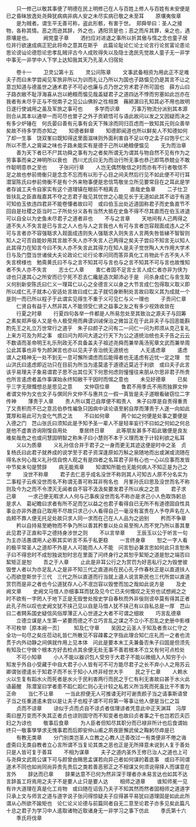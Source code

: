 <!-- { "loadSidebar": true } -->
　　只一修己以敬其事便了明德在民上明修己在人与百姓上修人与百姓有未安便是已之昏昧放逸处尧舜犹病病非病人安之未尽实病已敬之未至耳
　　原壤夷俟章
　　是为贼者。谓生平无善可称，盗此形骸，有害于世。　郑舜举曰：圣人之接物，各称其情。恶之而逊其辞，外之也，遇阳货是也；恶之而斥其罪，亲之也，遇原壤是也。
　　阙党童子章
　　洒扫应对进退之事所以折其傲与惰之念也童子居位并行欲速成病正犯此将命之意其在斯乎　此篇论耻论仁论士论言行论贫富论患论思论谤讪论德怨论忠孝乱贼评古今人成败得失以及隐士逸民先觉故人童子无一非学中事无一非学中人下学上达知我其天乃孔圣人归宿处



　　卷十一
　　卫灵公第十五
　　灵公问陈章
　　文事武备相资为用此正不足难夫子而曰未学尝闻见军旅非所以为训而礼让乃所以为国也子路愠见仍是其言不让之意岂知道与德虽世之通术君子不可必也廉与贞乃世之穷术君子所可固也　薛方山曰子路衣敝不耻浮海喜从岂以絶粮而愠见哉盖疑君子之道四达不悖而穷塞如此岂亦在我者有未尽乎正与不悦南子之见公山佛肸之徃相类　蘓颍濵曰孔知其必不用也故明日遂行使诚用之虽及军旅之事可也
　　多学而识章
　　万事万物流分派别其本源则合从其本以通举一而可尽也曽子之外子贡颖悟可与语此故问以发之又因疑而决之有多少炉锤在　何氏晏曰善有元事有会天下殊涂而同归百虑而一致知其元则众善举矣故不待多学而亦知之
　　知德者鲜章
　　知德即闻道也所以鲜矣人不知德如何了却一生事　饶双峯曰既知得这里面滋味则外面利害自不足以夺之孟子曰饱乎仁义所以不愿人之膏粱之味也子路未能实有是德于己所以絶粮便愠见
　　无为而治章
　　善为天下者已不尸其功舜之事有为之者矣所谓无为谓其与物自然不见有作为之劳事事而亲之神明所以衰也　西川尤氏曰无为而治行所无事也恭己即笃恭兢业不敢作聪明意恭之至也
　　子张问行章
　　人岂无偶然敬信之时而亦有不行者敬信不足之故也参前倚衡只是念念不忘而有以形于心目之间夫然后行见不如此便不可行耳　潜室陈氏曰参前倚衡不是有个外来物事便是忠信笃敬坐立所见要常目在之耳此是学者存诚工夫令自家实有这个道理镇在眼前不相离去
　　直哉史鱼章
　　二子仕卫皆扶乱之臣直哉嘉其不夺之志君子哉见其忧世之心能见长于无道如此其不诎于有道可知伯玉依违四君非不能卷懐者故曰可　或曰伯玉出处近道固称君子而史鱼直节不回自是社稷之臣当时二子所处分义各有当然大抵在史鱼不得不尽其直而在伯玉进退可以自全以为史鱼未尽君子之道者非也
　　不与之言章
　　天地间有人己两得之道不失人不失言是已与言之人人也与人之言我也人有可与言者岂容觌面成违人之不可与言者亦不容强聒求入觌面成违则失人强聒求入则失言人言两失咎皆縁不智智则知人之可否自能妙用其言故不失人亦不失言人己两得之矣夫子尝曰不知言无以知人此其得力在知言今曰不失人亦不失言此其得力在知人是夫子觉世陶人大作用大学术日与及门暨当世诸侯大夫论政论仁论行论孝问同而答异真化工肖物此千古不失人不失言榜様也　勉斋黄氏曰不与之言不知其可与言也与之言不知其不可与言也故惟知者不失人亦不失言
　　志士仁人章
　　害仁者固不足言士言人成仁者亦非为侠为谅也只遂其心之所安而已宁死不忍去仁纔是造次颠沛必于是　问杀身成仁与舎生取义何别新安陈氏曰仁义一理耳仁以心之全德言义以身之大节言成仁包得取义取义即所以成仁孔子就本心安适处言故曰成仁孟子就切身断制处言故曰取义其为成就一个是则一而已所以程子于此谓实见得生不重于义可见仁与义一理也
　　子贡问仁章
　　仁贤自有益于人然非其人不能领受仁贤之益事之友之有多少视效收敛在
　　行夏之时章
　　行夏四句各举一件都是人所易忽处至其致治之源夫子与回筹之素矣郑声佞人又是令人极受用而典谟训诫保治之微旨正在于此非夫子与回恶能斟酌先王之礼立万世常行之道乎　朱子曰颜子之问有二一问仁一问为邦须从克己复礼上来方可及为邦之事　或曰问为邦问大道之行天下为公之道统治统也夫子告之云云不数语而圣帝明王礼乐刑政无不具备盖夫子祖述尧舜而兼举禹汤宪章文武而兼举周公此其事也非专为颜渊言也亦以见夫子舎治统无道统也
　　人无逺虑章
　　逺虑谓人之精神无一处不到无一息可懈所谓虑而后能得者也无逺虑有近忧一定之理　觉山洪氏曰逺虑即近功只在目前为所当为逺莫逺于道德近莫近于利欲　或曰夫子此言该乎易理夫子象易谓君子思不出其位天下何思何虑则憧憧往来朋从尔思非君子所贵也所言逺虑者盖作事谋始永终知敝干干因时而惕之意也
　　未见好德章
　　已矣乎三字无限慨想总是思见之意
　　文仲窃位章
　　鲁君不用季氏不用而独罪文仲者谓文仲为文也文子与僎同升文仲不与惠共立一假一真皆是夫子道眼看破窃位二字传神
　　薄责于人章
　　责人所以寛己自厚便不暇责人　朱子曰厚是自责得重责了又责积而不已之意吕伯恭性褊急只因病中读论语至躬自厚而薄责于人遂一向如此寛厚和易此可为变化气质之法
　　不曰如何章
　　两个如之何便是处事之要便是入德之门　芑山张氏曰须知此是予知予圣一辈人不是轻率妄行不曰如之何如之何总是他不虚衷咨询刚愎自用处
　　羣居终日章
　　此等朋友甚多不蹈此辙便是良友难矣哉危之也或问慧固明智之称朱子曰小慧则不本于义理而发于计较利欲之私耳
　　义以为质章
　　义礼孙信合并于君子之一身而更无其迹这便是时中之圣　贞复杨氏曰此君子就养成的说学至于君子资深逢原如万斛之泉随地而出或渊或流随在得名水何心哉义礼孙信自傍人观之有是四者之名耳君子非有心也一心以应事而发皆中节矣末句是赞辞
　　病无能焉章
　　知谓知所能也无能何病人不知正是为己之学
　　没世不称章
　　君子去仁恶乎成名没世不称则其人可知古人原不分名实为二事程子云疾没世而名不称谓无善可称耳非徇名也　月峯孙氏曰思及没世而名不称则及今为之而不令湮灭无闻者自不容不汲汲矣要发君子所以疾之之意
　　君子求己章
　　一求己便无暇求人人何与己事疾没世而名不称亦是求己小人色取饰躬总是求人　葛屺瞻曰求者有所不足而乞以益之也君子看得自已无所不有道德固自性具事业亦非外邀自己取用不尽故只求己小人看得自己一毫没有富贵在人予夺声名在人齿颊不靠人便无托足处故只求人同一求而在己在人人品为之逈别
　　矜而不争章
　　矜以自持易至絶物而不争乃所以善其矜羣以处众易至徇人而不党乃所以善其羣此见君子正直和平之德持身涉世之则
　　不以言举章
　　王辰玉以公于听言一句为主亦活愚谓用人必察其实听言不系于私更稳
　　一言终身章
　　恕之一字人看的极平常圣人之道却不外是人人可能而人人不能　问言恕必兼言忠如何此只言恕朱子曰不得忠时不成恕独说恕时忠在里面了问终身行之其恕乎絜矩之道是恕之端否曰絜矩正是恕
　　吾之于人章
　　止此是非耳公行之为赏罚为好恶私行之为毁誉彼毁誉人者以为亦足乱人之是非不知三代之直道尚在民心孔子作春秋正是以直道扶人心而欲登斯世于三代　三代之所以直道而行当就上邉人说言斯民也三代所尝以直道赏罚而是非之者也今公道犹存人心不冺岂容以毁誉而加之哉如此说方是
　　及史阙文章
　　史阙文马借人亦细事耳而犹及见今亡已夫何慨叹之无穷也试想阙之之时不欲有一字罔人于地下正是无毁誉处按史学自春秋而外非佞则谤卒莫有得其正者此孔子所以叹也史阙文犹不挟己见以自是马借人犹不挟己有以自私总是一厚　芑山曰二者闗系国史疑信风俗厚薄正人心世道之大者不可谓之细故
　　巧言乱德章
　　立德立谋是人生第一紧要而德之不立巧言乱之谋之不立小不忍乱之史册中影様不可枚举［原本阙一页］
　　知及仁守章
　　吴因之云圣人于知及者责以仁守之全功一句尽之矣庄莅动礼皆仁所散见不容疎畧之字指此理合知仁庄礼而一之者也流贯于内外动静之间俱就作用上见本体　问此是要本末工夫兼备否朱子曰固是但须先有知及仁守做个根本方好去检点其余便无处无事不善若根本不立又有何可点检处
　　不可小知章
　　小人不能以器识包人受穷于大君子不能以微细入人知穷于小知发乎外自小受藏于中自大君子小人皆有可不可方能尽君子之长不弃小人之用苏云卿谓张德逺长于知君子而不长于知小人终非经世大手
　　民之于仁章
　　人赖水火以生复有蹈水火而死者是水火于民利害两行而民之于仁有利无害故曰甚于水火此语最醒　陈潜室曰学者患不蹈仁蹈仁则心无计较之私若义所当死而死虽比干不害为正命
　　当仁不让章
　　一当此担便无人可推诿无时可谢责颜子当之请事斯语曾子当之任重道逺未尝以是让夫子也程子谓不可将第一等事让他人便是当仁之旨
　　贞而不谅章
　　谅似于贞而贞自不谅贞者信理谅者凭意此中正天渊耳　冯厚斋曰歴万变而不失其正者贞也谅则固守而不知变者也故曰贞者事之干也岂若匹夫匹妇之为谅也
　　敬事后食章
　　为人臣者但知尽其职分而已禄非所计也后食谓始终只一敬事孳孳求无愧事君而后即安仲山甫之夙夜匪懈武侯之鞠躬尽瘁是已
　　有教无类章
　　分门别类岂圣人立教之心教人迁善改过一有类便非不倦之诲　虚斋曰无类自教者立心言所谓不当复论其类之恶也正是无所择意未说到人复于善处只是人皆可复于善耳
　　不相为谋章
　　夫子之道内圣外王修已治人之道也上可与尧舜文武周公谋下可与颜曾由赐思孟谋若向异己者如何谋的着底事　或曰不同谓道术不同也如尚同尚异贵先贵后之类若善恶邪正之不相谋又何须说得择人而谋意在言外
　　辞达而已章
　　辞果达意不已何为然非深于理者亦未易言达也如其不达言辞虽工将焉用之夫子不是要人止只是要人达
　　相师之道章
　　谁知师冕一见有许大道理在真是化工肖物　或曰随在诏告乃夫子不知其然而然者固相师之道道字只承上文与师言之道与道字说子张问得惊疑夫子应得甚平易犹曰道理固是如此此所谓从心所欲不踰矩也　论仁论义论德与前篇同者自无二意至论君子亦多见矣此篇凡十总之君子为学习中人逺取诸物近取诸身无一非学习之事下仿此
　　季氏第十六
　　季氏将伐章
